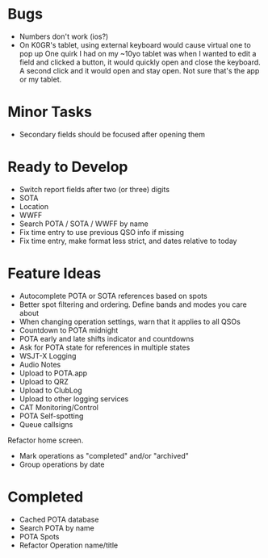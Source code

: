 # Bugs

* Numbers don't work (ios?)
* On K0GR's tablet, using external keyboard would cause virtual one to pop up
  One quirk I had on my ~10yo tablet was when I wanted to edit a field and clicked a button, it would quickly open and close the keyboard. A second click and it would open and stay open. Not sure that's the app or my tablet.

# Minor Tasks

* Secondary fields should be focused after opening them

# Ready to Develop

* Switch report fields after two (or three) digits
* SOTA
* Location
* WWFF
* Search POTA / SOTA / WWFF by name
* Fix time entry to use previous QSO info if missing
* Fix time entry, make format less strict, and dates relative to today

# Feature Ideas

* Autocomplete POTA or SOTA references based on spots
* Better spot filtering and ordering. Define bands and modes you care about
* When changing operation settings, warn that it applies to all QSOs
* Countdown to POTA midnight
* POTA early and late shifts indicator and countdowns
* Ask for POTA state for references in multiple states
* WSJT-X Logging
* Audio Notes
* Upload to POTA.app
* Upload to QRZ
* Upload to ClubLog
* Upload to other logging services
* CAT Monitoring/Control
* POTA Self-spotting
* Queue callsigns

Refactor home screen.
  * Mark operations as "completed" and/or "archived"
  * Group operations by date


# Completed
* Cached POTA database
* Search POTA by name
* POTA Spots
* Refactor Operation name/title
